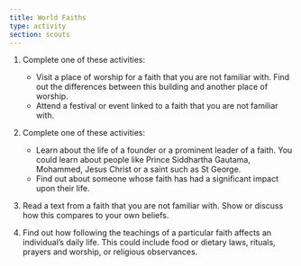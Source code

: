 ```yaml
---
title: World Faiths
type: activity
section: scouts
---
```


1. Complete one of these activities:
	* Visit a place of worship for a faith that you are not familiar with. Find out the differences between this building and another place of worship.
	* Attend a festival or event linked to a faith that you are not familiar with.

1. Complete one of these activities:
	* Learn about the life of a founder or a prominent leader of a faith. You could learn about people like Prince Siddhartha Gautama, Mohammed, Jesus Christ or a saint such as St George.
	* Find out about someone whose faith has had a significant impact upon their life.

1. Read a text from a faith that you are not familiar with. Show or discuss how this compares to your own beliefs.

1. Find out how following the teachings of a particular faith affects an individual’s daily life. This could include food or dietary laws, rituals, prayers and worship, or religious observances.